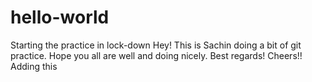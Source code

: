 # hello-world
Starting the practice in lock-down
Hey! This is Sachin doing a bit of git practice. Hope you all are well and doing nicely.
Best regards! 
Cheers!!
Adding this
